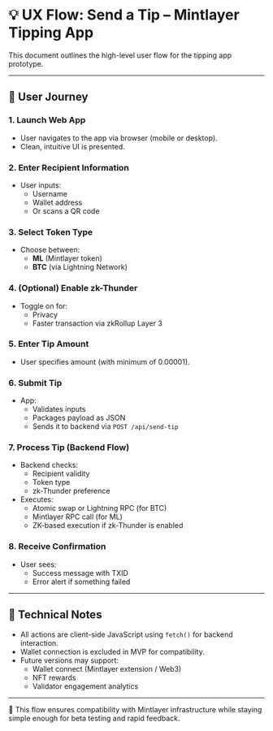 # 💡 UX Flow: Send a Tip – Mintlayer Tipping App

This document outlines the high-level user flow for the tipping app prototype.

---

## 🧭 User Journey

### 1. **Launch Web App**
- User navigates to the app via browser (mobile or desktop).
- Clean, intuitive UI is presented.

### 2. **Enter Recipient Information**
- User inputs:
  - Username  
  - Wallet address  
  - Or scans a QR code

### 3. **Select Token Type**
- Choose between:
  - **ML** (Mintlayer token)
  - **BTC** (via Lightning Network)

### 4. **(Optional) Enable zk-Thunder**
- Toggle on for:
  - Privacy
  - Faster transaction via zkRollup Layer 3

### 5. **Enter Tip Amount**
- User specifies amount (with minimum of 0.00001).

### 6. **Submit Tip**
- App:
  - Validates inputs
  - Packages payload as JSON
  - Sends it to backend via `POST /api/send-tip`

### 7. **Process Tip (Backend Flow)**
- Backend checks:
  - Recipient validity
  - Token type
  - zk-Thunder preference
- Executes:
  - Atomic swap or Lightning RPC (for BTC)
  - Mintlayer RPC call (for ML)
  - ZK-based execution if zk-Thunder is enabled

### 8. **Receive Confirmation**
- User sees:
  - Success message with TXID
  - Error alert if something failed

---

## 🔧 Technical Notes

- All actions are client-side JavaScript using `fetch()` for backend interaction.
- Wallet connection is excluded in MVP for compatibility.
- Future versions may support:
  - Wallet connect (Mintlayer extension / Web3)
  - NFT rewards
  - Validator engagement analytics

---

📌 This flow ensures compatibility with Mintlayer infrastructure while staying simple enough for beta testing and rapid feedback.
